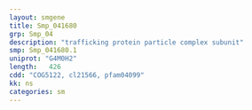 ```yaml
---
layout: smgene
title: Smp_041680
grp: Smp_04
description: "trafficking protein particle complex subunit"
smp: Smp_041680.1
uniprot: "G4M0H2"
length:   426
cdd: "COG5122, cl21566, pfam04099"
kk: ns
categories: sm
---
```

